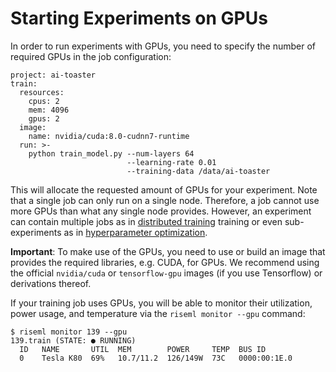 # Starting Experiments on GPUs

In order to run experiments with GPUs, you need to specify the number of required GPUs in the job configuration:

```
project: ai-toaster
train:
  resources:
    cpus: 2
    mem: 4096
    gpus: 2
  image:
    name: nvidia/cuda:8.0-cudnn7-runtime
  run: >-
    python train_model.py --num-layers 64
                          --learning-rate 0.01
                          --training-data /data/ai-toaster
```
This will allocate the requested amount of GPUs for your experiment.
Note that a single job can only run on a single node.
Therefore, a job cannot use more GPUs than what any single node provides. However, an experiment can contain multiple jobs as in [distributed training](advanced/distributed_tensorflow.md) training or even sub-experiments as in [hyperparameter optimization](advanced/hyper.md).

**Important**: To make use of the GPUs, you need to use or build an image that provides the required libraries, e.g. CUDA, for GPUs.
We recommend using the official `nvidia/cuda` or `tensorflow-gpu` images (if you use Tensorflow) or derivations thereof.


If your training job uses GPUs, you will be able to monitor their utilization, power usage, and temperature via the `riseml monitor --gpu` command:

```
$ riseml monitor 139 --gpu
139.train (STATE: ● RUNNING)
  ID   NAME       UTIL  MEM        POWER     TEMP  BUS ID
  0    Tesla K80  69%   10.7/11.2  126/149W  73C   0000:00:1E.0
```
